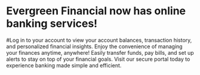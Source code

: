 # Evergreen Financial now has online banking services!
#Log in to your account to view your account balances, transaction history, and personalized financial insights. Enjoy the convenience of managing your finances anytime, anywhere!
Easily transfer funds, pay bills, and set up alerts to stay on top of your financial goals. Visit our secure portal today to experience banking made simple and efficient.